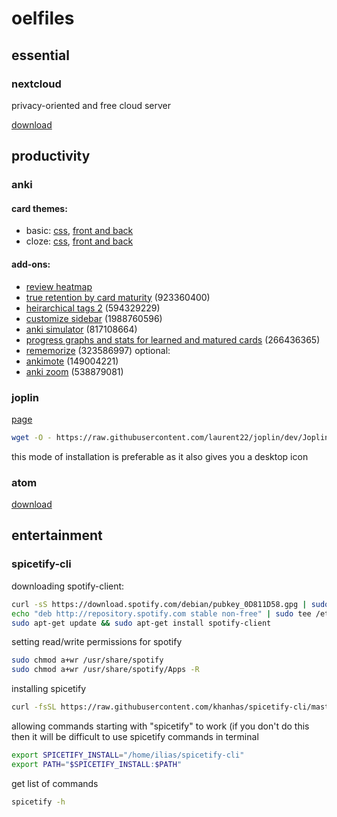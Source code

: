 # oelfiles

## essential

### nextcloud
privacy-oriented and free cloud server

[download](https://nextcloud.com/)

## productivity

### anki

#### card themes:
* basic: [css](https://pastebin.com/96AX3vZx), [front and back](https://pastebin.com/SbaCurP1)
* cloze: [css](https://pastebin.com/uBuHcUza), [front and back](https://pastebin.com/h1vNa37y)
  
#### add-ons:
* [review heatmap](https://github.com/Glutanimate/review-heatmap)
* [true retention by card maturity](https://ankiweb.net/shared/info/923360400) (923360400)
* [heirarchical tags 2](https://ankiweb.net/shared/info/594329229) (594329229)
* [customize sidebar](https://ankiweb.net/shared/info/1988760596) (1988760596)
* [anki simulator](https://ankiweb.net/shared/info/817108664) (817108664)
* [progress graphs and stats for learned and matured cards](https://ankiweb.net/shared/info/266436365) (266436365)
* [rememorize](https://ankiweb.net/shared/info/323586997) (323586997)
optional:
* [ankimote](https://ankiweb.net/shared/info/149004221) (149004221)
* [anki zoom](https://ankiweb.net/shared/info/538879081) (538879081)

### joplin
[page](https://joplinapp.org/)

```sh
wget -O - https://raw.githubusercontent.com/laurent22/joplin/dev/Joplin_install_and_update.sh | bash
```
this mode of installation is preferable as it also gives you a desktop icon

### atom
[download](https://atom.io/)

## entertainment

### spicetify-cli

downloading spotify-client:
```sh
curl -sS https://download.spotify.com/debian/pubkey_0D811D58.gpg | sudo apt-key add - 
echo "deb http://repository.spotify.com stable non-free" | sudo tee /etc/apt/sources.list.d/spotify.list
sudo apt-get update && sudo apt-get install spotify-client
```

setting read/write permissions for spotify
```sh
sudo chmod a+wr /usr/share/spotify
sudo chmod a+wr /usr/share/spotify/Apps -R
```

installing spicetify
```sh
curl -fsSL https://raw.githubusercontent.com/khanhas/spicetify-cli/master/install.sh | sh
```

allowing commands starting with "spicetify" to work (if you don't do this then it will be difficult to use spicetify commands in terminal
```sh
export SPICETIFY_INSTALL="/home/ilias/spicetify-cli"
export PATH="$SPICETIFY_INSTALL:$PATH"
```

get list of commands
```sh
spicetify -h
```
